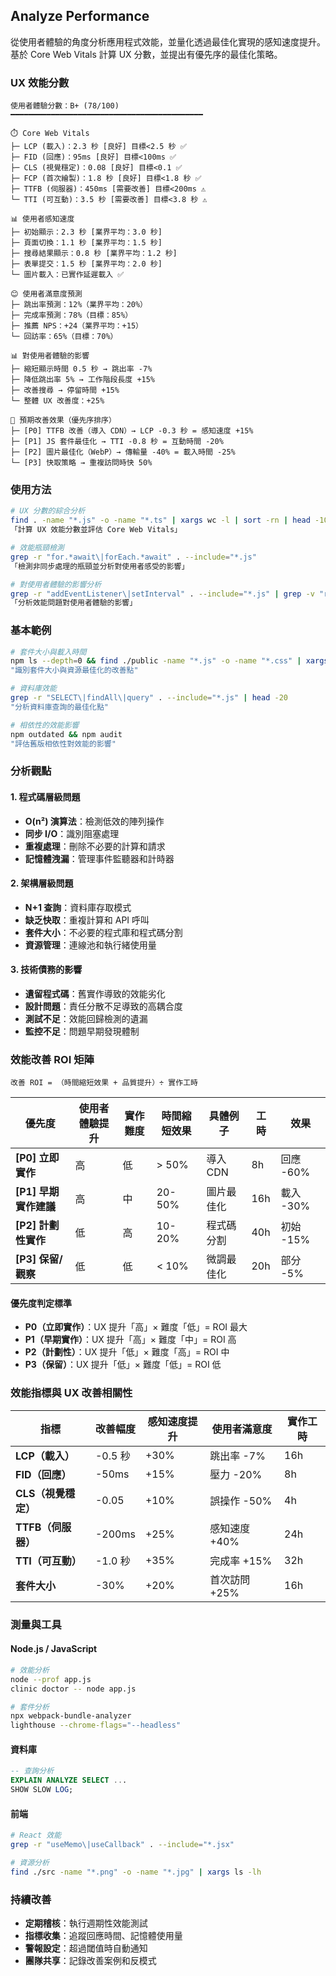 ## Analyze Performance

從使用者體驗的角度分析應用程式效能，並量化透過最佳化實現的感知速度提升。基於 Core Web Vitals 計算 UX 分數，並提出有優先序的最佳化策略。

### UX 效能分數

```
使用者體驗分數：B+ (78/100)
━━━━━━━━━━━━━━━━━━━━━━━━━━━━━━━━━━━━━━━━━━━

⏱️ Core Web Vitals
├─ LCP (載入)：2.3 秒 [良好] 目標<2.5 秒 ✅
├─ FID (回應)：95ms [良好] 目標<100ms ✅
├─ CLS (視覺穩定)：0.08 [良好] 目標<0.1 ✅
├─ FCP (首次繪製)：1.8 秒 [良好] 目標<1.8 秒 ✅
├─ TTFB (伺服器)：450ms [需要改善] 目標<200ms ⚠️
└─ TTI (可互動)：3.5 秒 [需要改善] 目標<3.8 秒 ⚠️

📊 使用者感知速度
├─ 初始顯示：2.3 秒 [業界平均：3.0 秒]
├─ 頁面切換：1.1 秒 [業界平均：1.5 秒]
├─ 搜尋結果顯示：0.8 秒 [業界平均：1.2 秒]
├─ 表單提交：1.5 秒 [業界平均：2.0 秒]
└─ 圖片載入：已實作延遲載入 ✅

😊 使用者滿意度預測
├─ 跳出率預測：12%（業界平均：20%）
├─ 完成率預測：78%（目標：85%）
├─ 推薦 NPS：+24（業界平均：+15）
└─ 回訪率：65%（目標：70%）

📊 對使用者體驗的影響
├─ 縮短顯示時間 0.5 秒 → 跳出率 -7%
├─ 降低跳出率 5% → 工作階段長度 +15%
├─ 改善搜尋 → 停留時間 +15%
└─ 整體 UX 改善度：+25%

🎯 預期改善效果（優先序排序）
├─ [P0] TTFB 改善（導入 CDN）→ LCP -0.3 秒 = 感知速度 +15%
├─ [P1] JS 套件最佳化 → TTI -0.8 秒 = 互動時間 -20%
├─ [P2] 圖片最佳化（WebP）→ 傳輸量 -40% = 載入時間 -25%
└─ [P3] 快取策略 → 重複訪問時快 50%
```

### 使用方法

```bash
# UX 分數的綜合分析
find . -name "*.js" -o -name "*.ts" | xargs wc -l | sort -rn | head -10
「計算 UX 效能分數並評估 Core Web Vitals」

# 效能瓶頸檢測
grep -r "for.*await\|forEach.*await" . --include="*.js"
「檢測非同步處理的瓶頸並分析對使用者感受的影響」

# 對使用者體驗的影響分析
grep -r "addEventListener\|setInterval" . --include="*.js" | grep -v "removeEventListener\|clearInterval"
「分析效能問題對使用者體驗的影響」
```

### 基本範例

```bash
# 套件大小與載入時間
npm ls --depth=0 && find ./public -name "*.js" -o -name "*.css" | xargs ls -lh
"識別套件大小與資源最佳化的改善點"

# 資料庫效能
grep -r "SELECT\|findAll\|query" . --include="*.js" | head -20
"分析資料庫查詢的最佳化點"

# 相依性的效能影響
npm outdated && npm audit
"評估舊版相依性對效能的影響"
```

### 分析觀點

#### 1. 程式碼層級問題

- **O(n²) 演算法**：檢測低效的陣列操作
- **同步 I/O**：識別阻塞處理
- **重複處理**：刪除不必要的計算和請求
- **記憶體洩漏**：管理事件監聽器和計時器

#### 2. 架構層級問題

- **N+1 查詢**：資料庫存取模式
- **缺乏快取**：重複計算和 API 呼叫
- **套件大小**：不必要的程式庫和程式碼分割
- **資源管理**：連線池和執行緒使用量

#### 3. 技術債務的影響

- **遺留程式碼**：舊實作導致的效能劣化
- **設計問題**：責任分散不足導致的高耦合度
- **測試不足**：效能回歸檢測的遺漏
- **監控不足**：問題早期發現體制

### 效能改善 ROI 矩陣

```
改善 ROI = （時間縮短效果 + 品質提升）÷ 實作工時
```

| 優先度 | 使用者體驗提升 | 實作難度 | 時間縮短效果 | 具體例子 | 工時 | 效果 |
|--------|----------------|----------|-------------|----------|------|------|
| **[P0] 立即實作** | 高 | 低 | > 50% | 導入 CDN | 8h | 回應 -60% |
| **[P1] 早期實作建議** | 高 | 中 | 20-50% | 圖片最佳化 | 16h | 載入 -30% |
| **[P2] 計劃性實作** | 低 | 高 | 10-20% | 程式碼分割 | 40h | 初始 -15% |
| **[P3] 保留/觀察** | 低 | 低 | < 10% | 微調最佳化 | 20h | 部分 -5% |

#### 優先度判定標準

- **P0（立即實作）**：UX 提升「高」× 難度「低」= ROI 最大
- **P1（早期實作）**：UX 提升「高」× 難度「中」= ROI 高
- **P2（計劃性）**：UX 提升「低」× 難度「高」= ROI 中
- **P3（保留）**：UX 提升「低」× 難度「低」= ROI 低

### 效能指標與 UX 改善相關性

| 指標 | 改善幅度 | 感知速度提升 | 使用者滿意度 | 實作工時 |
|------|----------|-------------|-------------|----------|
| **LCP（載入）** | -0.5 秒 | +30% | 跳出率 -7% | 16h |
| **FID（回應）** | -50ms | +15% | 壓力 -20% | 8h |
| **CLS（視覺穩定）** | -0.05 | +10% | 誤操作 -50% | 4h |
| **TTFB（伺服器）** | -200ms | +25% | 感知速度 +40% | 24h |
| **TTI（可互動）** | -1.0 秒 | +35% | 完成率 +15% | 32h |
| **套件大小** | -30% | +20% | 首次訪問 +25% | 16h |

### 測量與工具

#### Node.js / JavaScript

```bash
# 效能分析
node --prof app.js
clinic doctor -- node app.js

# 套件分析
npx webpack-bundle-analyzer
lighthouse --chrome-flags="--headless"
```

#### 資料庫

```sql
-- 查詢分析
EXPLAIN ANALYZE SELECT ...
SHOW SLOW LOG;
```

#### 前端

```bash
# React 效能
grep -r "useMemo\|useCallback" . --include="*.jsx"

# 資源分析
find ./src -name "*.png" -o -name "*.jpg" | xargs ls -lh
```

### 持續改善

- **定期稽核**：執行週期性效能測試
- **指標收集**：追蹤回應時間、記憶體使用量
- **警報設定**：超過閾值時自動通知
- **團隊共享**：記錄改善案例和反模式